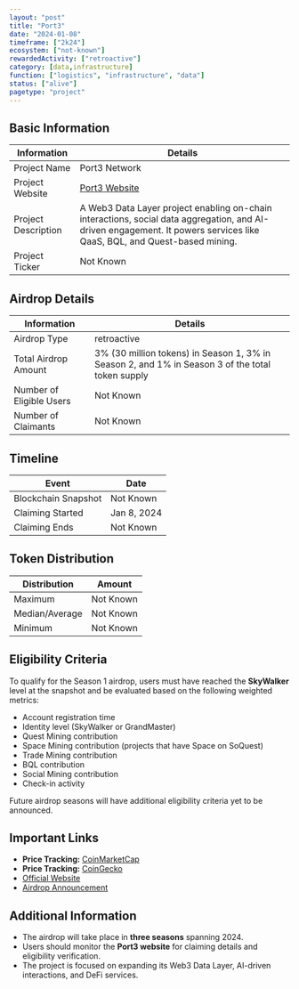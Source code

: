```yaml
---
layout: "post"
title: "Port3"
date: "2024-01-08"
timeframe: ["2k24"]
ecosystem: ["not-known"]
rewardedActivity: ["retroactive"]
category: [data,infrastructure]
function: ["logistics", "infrastructure", "data"]
status: ["alive"]
pagetype: "project"
---
```


## Basic Information

| Information         | Details                                                                                                                                                                 |
| ------------------- | ----------------------------------------------------------------------------------------------------------------------------------------------------------------------- |
| Project Name        | Port3 Network                                                                                                                                                           |
| Project Website     | [Port3 Website](https://www.port3.io)                                                                                                                                   |
| Project Description | A Web3 Data Layer project enabling on-chain interactions, social data aggregation, and AI-driven engagement. It powers services like QaaS, BQL, and Quest-based mining. |
| Project Ticker      | Not Known                                                                                                                                                               |

## Airdrop Details

| Information              | Details                                                                                          |
| ------------------------ | ------------------------------------------------------------------------------------------------ |
| Airdrop Type             | retroactive                                                                                      |
| Total Airdrop Amount     | 3% (30 million tokens) in Season 1, 3% in Season 2, and 1% in Season 3 of the total token supply |
| Number of Eligible Users | Not Known                                                                                        |
| Number of Claimants      | Not Known                                                                                        |

## Timeline

| Event               | Date        |
| ------------------- | ----------- |
| Blockchain Snapshot | Not Known   |
| Claiming Started    | Jan 8, 2024 |
| Claiming Ends       | Not Known   |

## Token Distribution

| Distribution   | Amount    |
| -------------- | --------- |
| Maximum        | Not Known |
| Median/Average | Not Known |
| Minimum        | Not Known |

## Eligibility Criteria

To qualify for the Season 1 airdrop, users must have reached the **SkyWalker** level at the snapshot and be evaluated based on the following weighted metrics:

- Account registration time
- Identity level (SkyWalker or GrandMaster)
- Quest Mining contribution
- Space Mining contribution (projects that have Space on SoQuest)
- Trade Mining contribution
- BQL contribution
- Social Mining contribution
- Check-in activity

Future airdrop seasons will have additional eligibility criteria yet to be announced.

## Important Links

- **Price Tracking:** [CoinMarketCap](https://coinmarketcap.com/currencies/port3-network)
- **Price Tracking:** [CoinGecko](https://www.coingecko.com/en/coins/port3-network)
- [Official Website](https://www.port3.io)
- [Airdrop Announcement](https://medium.com/@Port3/port3-airdrop-program-fb5c9aaa03db)

## Additional Information

- The airdrop will take place in **three seasons** spanning 2024.
- Users should monitor the **Port3 website** for claiming details and eligibility verification.
- The project is focused on expanding its Web3 Data Layer, AI-driven interactions, and DeFi services.